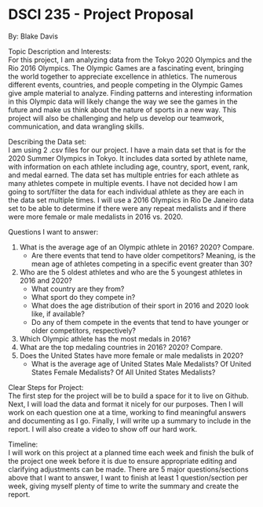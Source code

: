 # DSCI 235 - Project Proposal
By: Blake Davis

Topic Description and Interests: <br>
For this project, I am analyzing data from the Tokyo 2020 Olympics and the Rio 2016 Olympics. The Olympic Games are a fascinating event, bringing the world together to appreciate excellence in athletics. The numerous different events, countries, and people competing in the Olympic Games give ample material to analyze. Finding patterns and interesting information in this Olympic data will likely change the way we see the games in the future and make us think about the nature of sports in a new way. This project will also be challenging and help us develop our teamwork, communication, and data wrangling skills.

Describing the Data set: <br>
	I am using 2 .csv files for our project. I have a main data set that is for the 2020 Summer Olympics in Tokyo. It includes data sorted by athlete name, with information on each athlete including age, country, sport, event, rank, and medal earned. The data set has multiple entries for each athlete as many athletes compete in multiple events. I have not decided how I am going to sort/filter the data for each individual athlete as they are each in the data set multiple times. I will use a 2016 Olympics in Rio De Janeiro data set to be able to determine if there were any repeat medalists and if there were more female or male medalists in 2016 vs. 2020.

Questions I want to answer: <br>
1. What is the average age of an Olympic athlete in 2016? 2020? Compare.
   - Are there events that tend to have older competitors? Meaning, is the mean age of athletes competing in a specific event greater than 30?<br>
6. Who are the 5 oldest athletes and who are the 5 youngest athletes in 2016 and 2020?
   - What country are they from? <br>
   - What sport do they compete in? <br>
   - What does the age distribution of their sport in 2016 and 2020 look like, if available? <br>
   - Do any of them compete in the events that tend to have younger or older competitors, respectively? <br>
5. Which Olympic athlete has the most medals in 2016? <br>
3. What are the top medaling countries in 2016? 2020? Compare.
4. Does the United States have more female or male medalists in 2020?
   - What is the average age of United States Male Medalists? Of United States Female Medalists? Of All United States Medalists?

Clear Steps for Project: <br>
The first step for the project will be to build a space for it to live on Github. Next, I will load the data and format it nicely for our purposes. Then I will work on each question one at a time, working to find meaningful answers and documenting as I go. Finally, I will write up a summary to include in the report. I will also create a video to show off our hard work.

Timeline: <br>
I will work on this project at a planned time each week and finish the bulk of the project one week before it is due to ensure appropriate editing and clarifying adjustments can be made. There are 5 major questions/sections above that I want to answer, I want to finish at least 1 question/section per week, giving myself plenty of time to write the summary and create the report.
